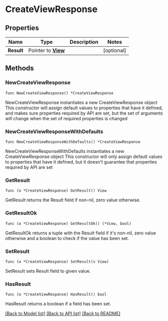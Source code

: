 # CreateViewResponse

## Properties

Name | Type | Description | Notes
------------ | ------------- | ------------- | -------------
**Result** | Pointer to [**View**](View.md) |  | [optional] 

## Methods

### NewCreateViewResponse

`func NewCreateViewResponse() *CreateViewResponse`

NewCreateViewResponse instantiates a new CreateViewResponse object
This constructor will assign default values to properties that have it defined,
and makes sure properties required by API are set, but the set of arguments
will change when the set of required properties is changed

### NewCreateViewResponseWithDefaults

`func NewCreateViewResponseWithDefaults() *CreateViewResponse`

NewCreateViewResponseWithDefaults instantiates a new CreateViewResponse object
This constructor will only assign default values to properties that have it defined,
but it doesn't guarantee that properties required by API are set

### GetResult

`func (o *CreateViewResponse) GetResult() View`

GetResult returns the Result field if non-nil, zero value otherwise.

### GetResultOk

`func (o *CreateViewResponse) GetResultOk() (*View, bool)`

GetResultOk returns a tuple with the Result field if it's non-nil, zero value otherwise
and a boolean to check if the value has been set.

### SetResult

`func (o *CreateViewResponse) SetResult(v View)`

SetResult sets Result field to given value.

### HasResult

`func (o *CreateViewResponse) HasResult() bool`

HasResult returns a boolean if a field has been set.


[[Back to Model list]](../README.md#documentation-for-models) [[Back to API list]](../README.md#documentation-for-api-endpoints) [[Back to README]](../README.md)


